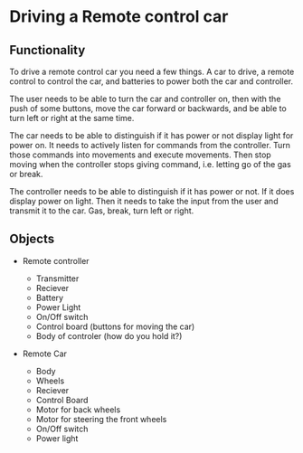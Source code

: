 # Driving a Remote control car

## Functionality
To drive a remote control car you need a few things. A car to drive, a remote control to control the car, and batteries to power both the car and controller.

The user needs to be able to turn the car and controller on, then with the push of some buttons, move the car forward or backwards, and be able to turn left or right at the same time.  

The car needs to be able to distinguish if it has power or not display light for power on. It needs to actively listen for commands from the controller. Turn those commands into movements and execute movements. Then stop moving when the controller stops giving command, i.e. letting go of the gas or break.

The controller needs to be able to distinguish if it has power or not. If it does display power on light. Then it needs to take the input from the user and transmit it to the car. Gas, break, turn left or right.

## Objects
- Remote controller
    - Transmitter
    - Reciever
    - Battery
    - Power Light
    - On/Off switch
    - Control board (buttons for moving the car)
    - Body of controler (how do you hold it?)

- Remote Car
    - Body
    - Wheels
    - Reciever
    - Control Board
    - Motor for back wheels
    - Motor for steering the front wheels
    - On/Off switch
    - Power light